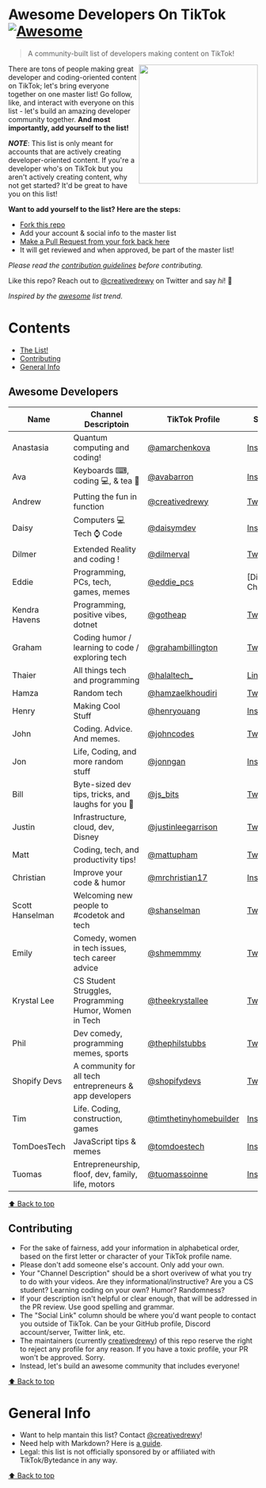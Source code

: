 # Awesome Developers On TikTok [![Awesome](https://cdn.rawgit.com/sindresorhus/awesome/d7305f38d29fed78fa85652e3a63e154dd8e8829/media/badge.svg)](https://github.com/sindresorhus/awesome)

> A community-built list of developers making content on TikTok!

[<img src="https://upload.wikimedia.org/wikipedia/en/thumb/a/a9/TikTok_logo.svg/1920px-TikTok_logo.svg.png" align="right" width="240">](https://www.tiktok.com/)

There are tons of people making great developer and coding-oriented content on TikTok; let's bring everyone together on one master list! Go follow, like, and interact with everyone on this list - let's build an amazing developer community together. **And most importantly, add yourself to the list!**

**_NOTE_**: This list is only meant for accounts that are actively creating developer-oriented content. If you're a developer who's on TikTok but you aren't actively creating content, why not get started? It'd be great to have you on this list!

**Want to add yourself to the list? Here are the steps:**
- [Fork this repo](https://docs.github.com/en/free-pro-team@latest/github/getting-started-with-github/fork-a-repo)
- Add your account & social info to the master list
- [Make a Pull Request from your fork back here](https://docs.github.com/en/free-pro-team@latest/github/collaborating-with-issues-and-pull-requests/creating-a-pull-request-from-a-fork)
- It will get reviewed and when approved, be part of the master list!

_Please read the [contribution guidelines](#contributing) before contributing._

Like this repo? Reach out to [@creativedrewy](https://twitter.com/creativedrewy) on Twitter and say _hi_! 👋

_Inspired by the [awesome](https://github.com/sindresorhus/awesome) list trend._

<!-- Link Item Template --

Your name | Profile overview | [@yourprofile](https://www.tiktok.com/@yourprofile) | [Your social link](https://www.yoursocialsite.com/youraccount)

-- /Link Item Template -->

# Contents

- [The List!](#awesome-developers)
- [Contributing](#contributing)
- [General Info](#general-info)

## Awesome Developers

| Name   | Channel Descriptoin                  | TikTok Profile                                              | Social Link                                   |
| ------ | ------------------------------------ | ----------------------------------------------------------- | --------------------------------------------- |
| Anastasia   | Quantum computing and coding!  | [@amarchenkova](https://www.tiktok.com/@amarchenkova)             | [Insta](https://www.instagram.com/amarchenkova)     |
| Ava     | Keyboards ⌨, coding 💻, & tea 🍵  | [@avabarron](https://www.tiktok.com/@avabarron)             | [Insta](https://www.instagram.com/mztriz)     |
| Andrew | Putting the fun in function     | [@creativedrewy](https://www.tiktok.com/@creativedrewy)     | [Twitter](https://twitter.com/creativedrewy)  |
| Daisy   | Computers 💻 Tech ⌚️ Code     | [@daisymdev](https://www.tiktok.com/@daisymdev?lang=en)| [Insta](https://www.instagram.com/daisymdev/) |
| Dilmer   | Extended Reality and coding !     | [@dilmerval](https://www.tiktok.com/@dilmerval)| [Twitter](https://www.twitter.com/dilmerv/) |
| Eddie   | Programming, PCs, tech, games, memes     | [@eddie_pcs](https://www.tiktok.com/@eddie_pcs)| [Discord](Mr. Chakin#7538) |
| Kendra Havens | Programming, positive vibes, dotnet   | [@gotheap](https://www.tiktok.com/@gotheap)  | [Twitter](https://twitter.com/gotheap)  |
| Graham | Coding humor / learning to code / exploring tech | [@grahambillington](https://www.tiktok.com/@grahambillington) | [Twitter](https://twitter.com/GBillington7) |
| Thaier   | All things tech and programming     | [@halaltech_](https://www.tiktok.com/@halaltech_)| [LinkedIn](https://www.linkedin.com/in/thaier-issa/) |
| Hamza  | Random tech                          | [@hamzaelkhoudiri](https://www.tiktok.com/@hamzaelkhoudiri) | [Twitter](https://twitter.com/Hamza87337089)  |
| Henry   | Making Cool Stuff     | [@henryouang](https://www.tiktok.com/@henryouang)| [Insta](https://www.instagram.com/henryo84/) |
| John   | Coding. Advice. And memes. | [@johncodes](https://www.tiktok.com/@johncodes) | [Twitter](https://twitter.com/johncodezzz) |
| Jon   | Life, Coding, and more random stuff | [@jonngan](https://www.tiktok.com/@jonngan) | [Insta](https://www.instagram.com/jongan69/) |
| Bill   | Byte-sized dev tips, tricks, and laughs for you 🤡 | [@js_bits](https://www.tiktok.com/@js_bits) | [Twitter](https://twitter.com/JS_Bits_Bill) |
| Justin | Infrastructure, cloud, dev, Disney | [@justinleegarrison](https://www.tiktok.com/@justinleegarrison) | [Twitter](https://twitter.com/rothgar) |
| Matt   | Coding, tech, and productivity tips! | [@mattupham](https://link.mattupham.com/tiktok)             | [Twitter](https://link.mattupham.com/twitter) |
| Christian | Improve your code & humor | [@mrchristian17](https://www.tiktok.com/@mrchristian17) | [Insta](https://instagram.com/mrchristian17) |
| Scott Hanselman   | Welcoming new people to #codetok and tech    | [@shanselman](https://www.tiktok.com/@shanselman)| [Twitter](https://twitter.com/shanselman) |
| Emily   | Comedy, women in tech issues, tech career advice    | [@shmemmmy](https://www.tiktok.com/@shmemmmy)| [Twitter](https://twitter.com/EmilyKager) |
| Krystal Lee | CS Student Struggles, Programming Humor, Women in Tech | [@theekrystallee](https://www.tiktok.com/@theekrystallee)| [Twitter](https://twitter.com/theekrystallee) |
| Phil   | Dev comedy, programming memes, sports | [@thephilstubbs](https://www.tiktok.com/@thephilstubbs)| [Twitter](https://twitter.com/iamPhilStubbs) |
| Shopify Devs | A community for all tech entrepreneurs & app developers | [@shopifydevs](https://www.tiktok.com/@shopifydevs) | [Twitter](https://twitter.com/ShopifyDevs) | 
| Tim   | Life. Coding, construction, games     | [@timthetinyhomebuilder](https://www.tiktok.com/@timthetinyhomebuilder)| [Insta](https://www.instagram.com/t_alan_v/) |
| TomDoesTech   | JavaScript tips & memes     | [@tomdoestech](https://www.tiktok.com/@tomdoestech)| [Insta](https://www.instagram.com/tomdoestech/) |
| Tuomas   | Entrepreneurship, floof, dev, family, life, motors     | [@tuomassoinne](https://www.tiktok.com/@tuomassoinne)| [Insta](https://www.instagram.com/wingmanofmayhem/) |
<!-- Don't forget to add yourself alphabetically by first letter of TikTok profile -->

[⬆ Back to top](#contents)

## Contributing

- For the sake of fairness, add your information in alphabetical order, based on the first letter or character of your TikTok profile name.
- Please don't add someone else's account. Only add your own.
- Your "Channel Description" should be a short overivew of what you try to do with your videos. Are they informational/instructive? Are you a CS student? Learning coding on your own? Humor? Randomness?
- If your description isn't helpful or clear enough, that will be addressed in the PR review. Use good spelling and grammar.
- The "Social Link" column should be where you'd want people to contact you outside of TikTok. Can be your GitHub profile, Discord account/server, Twitter link, etc.
- The maintainers (currently [creativedrewy](https://www.tiktok.com/@creativedrewy)) of this repo reserve the right to reject any profile for any reason. If you have a toxic profile, your PR won't be approved. Sorry.
- Instead, let's build an awesome community that includes everyone!

[⬆ Back to top](#contents)

# General Info

- Want to help mantain this list? Contact [@creativedrewy](https://www.tiktok.com/@creativedrewy)!
- Need help with Markdown? Here is [a guide](https://guides.github.com/features/mastering-markdown/).
- Legal: this list is not officially sponsored by or affiliated with TikTok/Bytedance in any way.

[⬆ Back to top](#contents)
